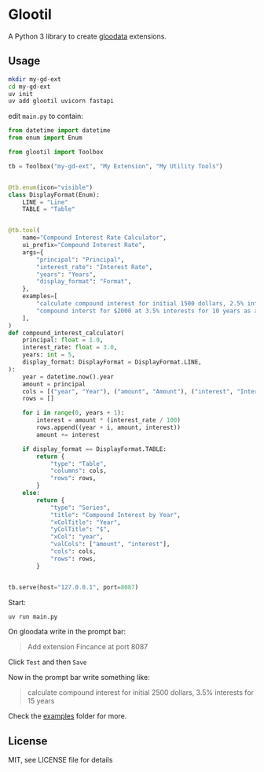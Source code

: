 # Glootil

A Python 3 library to create [gloodata](https://gloodata.com) extensions.

## Usage

```sh
mkdir my-gd-ext
cd my-gd-ext
uv init
uv add glootil uvicorn fastapi
```

edit `main.py` to contain:

```python
from datetime import datetime
from enum import Enum

from glootil import Toolbox

tb = Toolbox("my-gd-ext", "My Extension", "My Utility Tools")


@tb.enum(icon="visible")
class DisplayFormat(Enum):
    LINE = "Line"
    TABLE = "Table"


@tb.tool(
    name="Compound Interest Rate Calculator",
    ui_prefix="Compound Interest Rate",
    args={
        "principal": "Principal",
        "interest_rate": "Interest Rate",
        "years": "Years",
        "display_format": "Format",
    },
    examples=[
        "calculate compound interest for initial 1500 dollars, 2.5% interests for 8 years",
        "compound interst for $2000 at 3.5% interests for 10 years as a table",
    ],
)
def compound_interest_calculator(
    principal: float = 1.0,
    interest_rate: float = 3.0,
    years: int = 5,
    display_format: DisplayFormat = DisplayFormat.LINE,
):
    year = datetime.now().year
    amount = principal
    cols = [("year", "Year"), ("amount", "Amount"), ("interest", "Interest")]
    rows = []

    for i in range(0, years + 1):
        interest = amount * (interest_rate / 100)
        rows.append((year + i, amount, interest))
        amount += interest

    if display_format == DisplayFormat.TABLE:
        return {
            "type": "Table",
            "columns": cols,
            "rows": rows,
        }
    else:
        return {
            "type": "Series",
            "title": "Compound Interest by Year",
            "xColTitle": "Year",
            "yColTitle": "$",
            "xCol": "year",
            "valCols": ["amount", "interest"],
            "cols": cols,
            "rows": rows,
        }


tb.serve(host="127.0.0.1", port=8087)
```

Start:

```sh
uv run main.py
```

On gloodata write in the prompt bar:

> Add extension Fincance at port 8087

Click `Test` and then `Save`

Now in the prompt bar write something like:

> calculate compound interest for initial 2500 dollars, 3.5% interests for 15 years

Check the [examples](https://github.com/gloodata/glootil-py/tree/main/examples) folder for more.

## License

MIT, see LICENSE file for details
